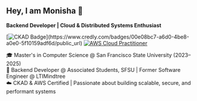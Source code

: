 ## Hey, I am Monisha 👋

**Backend Developer | Cloud & Distributed Systems Enthusiast**

[![CKAD Badge]([https://images.credly.com/size/110x110/images/f88d800c-8aff-4c4c-9570-d3d5f2b3ac8b/image.png](https://miro.medium.com/v2/resize:fit:600/1*wyaFRufchgvZvfpEjACQdQ.png))](https://www.credly.com/badges/00e08bc7-a6d0-4be8-a0e0-5f10159adf6d/public_url)
[![AWS Cloud Practitioner](https://img.shields.io/badge/AWS-Cloud&nbsp;Practitioner-orange?style=flat&logo=amazon-aws&logoColor=white)](https://aws.amazon.com/certification/certified-cloud-practitioner/)

🎓 Master's in Computer Science @ San Francisco State University (2023–2025)  
💼 Backend Developer @ Associated Students, SFSU | Former Software Engineer @ LTIMindtree  
☁️ CKAD & AWS Certified | Passionate about building scalable, secure, and performant systems

<!--
**monishamekala/monishamekala** is a ✨ _special_ ✨ repository because its `README.md` (this file) appears on your GitHub profile.

Here are some ideas to get you started:

- 🔭 I’m currently working on ...
- 🌱 I’m currently learning ...
- 👯 I’m looking to collaborate on ...
- 🤔 I’m looking for help with ...
- 💬 Ask me about ...
- 📫 How to reach me: ...
- 😄 Pronouns: ...
- ⚡ Fun fact: ...
-->

